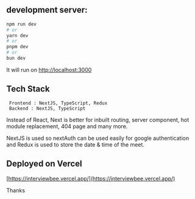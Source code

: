 
## development server:

```bash
npm run dev
# or
yarn dev
# or
pnpm dev
# or
bun dev
```
It will run on  [http://localhost:3000](http://localhost:3000) 


## Tech Stack 
```
 Frontend : NextJS, TypeScript, Redux
 Backend : NextJS, TypeScript

```
Instead of React, Next is better for inbuilt routing, server component, hot module replacement, 404 page and many more.

NextJS is used so nextAuth can be used easily for google authentication and Redux is used to store the date & time of the meet. 
  



## Deployed on Vercel

[https://interviewbee.vercel.app/](https://interviewbee.vercel.app/)


Thanks

